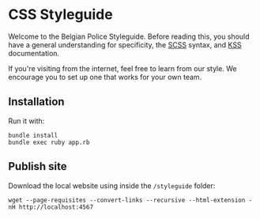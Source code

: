# CSS Styleguide

Welcome to the Belgian Police Styleguide. Before reading this, you should have a general understanding for specificity,
the [SCSS](http://sass-lang.com/) syntax, and [KSS](https://github.com/kneath/kss) documentation.

If you're visiting from the internet, feel free to learn from our style. We encourage you to set up one that works for your own team.

## Installation

Run it with:

    bundle install
    bundle exec ruby app.rb

## Publish site

Download the local website using inside the `/styleguide` folder:

    wget --page-requisites --convert-links --recursive --html-extension -nH http://localhost:4567